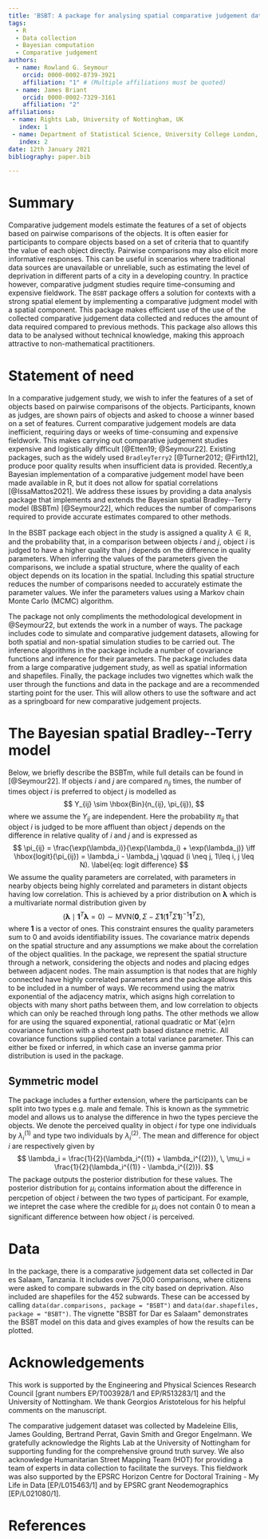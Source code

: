 ```yaml
---
title: 'BSBT: A package for analysing spatial comparative judgement data'
tags:
  - R
  - Data collection
  - Bayesian computation
  - Comparative judgement
authors:
  - name: Rowland G. Seymour
    orcid: 0000-0002-8739-3921
    affiliation: "1" # (Multiple affiliations must be quoted)
  - name: James Briant
    orcid: 0000-0002-7329-3161
    affiliation: "2"
affiliations:
 - name: Rights Lab, University of Nottingham, UK
   index: 1
 - name: Department of Statistical Science, University College London, UK
   index: 2
date: 12th January 2021
bibliography: paper.bib

---
```


# Summary
Comparative judgement models estimate the features of a set of objects based on pairwise comparisons of the objects. It is often easier for participants to compare objects based on a set of criteria that to quantify the value of each object directly. Pairwise comparisons may also elicit more informative responses. This can be useful in scenarios where traditional data sources are unavailable or unreliable, such as estimating the level of deprivation in different parts of a city in a developing country. In practice however, comparative judgment studies require time-consuming and expensive fieldwork. The `BSBT` package offers a solution for contexts with a strong spatial element by implementing a comparative judgment model with a spatial component. This package makes efficient use of the use of the collected comparative judgement data collected and reduces the amount of data required compared to previous methods. This package also allows this data to be analysed without technical knowledge, making this approach attractive to non-mathematical practitioners. 

# Statement of need
In a comparative judgement study, we wish to infer  the features of a set of objects based on pairwise comparisons of the objects. Participants, known as judges, are shown pairs of objects and asked to choose a winner based on a set of features. Current comparative judgement models are data inefficient, requiring days or weeks of time-consuming and expensive fieldwork. This makes carrying out comparative judgement studies expensive and logistically difficult [@Etten19; @Seymour22]. Existing packages, such as the widely used `BradleyTerry2` [@Turner2012; @Firth12], produce poor quality results when insufficient data is provided. Recently,a Bayesian implementation of a comparative judgement model have been made available in R, but it does not allow for spatial correlations [@IssaMattos2021]. We address these issues by providing a data analysis package that implements and extends the Bayesian spatial Bradley--Terry model (BSBTm) [@Seymour22], which reduces the number of comparisons required to provide accurate estimates compared to other methods. 

In the BSBT package each object in the study is assigned a quality $\lambda \in \mathbb{R}$, and the probability that, in a comparison between objects $i$ and $j$, object $i$ is judged to have a higher quality than $j$ depends on the difference in quality parameters. When inferring the values of the parameters given the comparisons, we include a spatial structure, where the quality of each object depends on its location in the spatial. Including this spatial structure reduces the number of comparisons needed to accurately estimate the parameter values. We infer the parameters values using a Markov chain Monte Carlo (MCMC) algorithm. 

The package not only compliments the methodological development in @Seymour22, but extends the work in a number of ways. The package includes code to simulate and comparative judgement datasets, allowing for both spatial and non-spatial simulation studies to be carried out. The inference algorithms in the package include a number of covariance functions and inference for their parameters. The package includes data from a large comparative judgement study, as well as spatial information and shapefiles. Finally, the package includes two vignettes which walk the user through the functions and data in the package and are a recommended starting point for the user. This will allow others to use the software and act as a springboard for new comparative judgement projects. 

# The Bayesian spatial Bradley--Terry model
Below, we briefly describe the BSBTm, while full details can be found in [@Seymour22]. If objects $i$ and $j$ are compared $n_{ij}$ times, the number of times object $i$ is preferred to object $j$ is modelled as 
$$
Y_{ij} \sim \hbox{Bin}(n_{ij}, \pi_{ij}),
$$
where we assume the $Y_{ij}$ are independent. Here the probability $\pi_{ij}$ that object $i$ is judged to be more affluent than object $j$ depends on the difference in relative quality of $i$ and $j$ and is expressed as
$$
\pi_{ij} = \frac{\exp(\lambda_i)}{\exp(\lambda_i) + \exp(\lambda_j)} \iff   \hbox{logit}(\pi_{ij}) = \lambda_i - \lambda_j  \qquad (i \neq j, 1\leq i, j \leq N). \label{eq: logit difference}
$$
We assume the quality parameters are correlated, with parameters in nearby objects being highly correlated and parameters in distant objects having low correlation. This is achieved by a prior distribution on $\boldsymbol{\lambda}$ which is a multivariate normal distribution given by
$$
(\boldsymbol{\lambda} \mid \boldsymbol{1}^T\boldsymbol{\lambda} = 0) \sim \textrm{MVN}\Big(\textbf{0}, \, \Sigma - \Sigma\boldsymbol{1}(\boldsymbol{1}^T\Sigma \boldsymbol{1})^{-1}\boldsymbol{1}^T\Sigma\Big),
$$
where $\boldsymbol{1}$ is a vector of ones. This constraint ensures the quality parameters sum to 0 and avoids identifiability issues. The covariance matrix depends on the spatial structure and any assumptions we make about the correlation  of the object qualities. In the package, we represent the spatial structure through a network, considering the objects and nodes and placing edges between adjacent nodes. The main assumption is that nodes that are highly connected have highly correlated parameters and the package allows this to be included in a number of ways. We recommend using the matrix exponential of the adjacency matrix, which asigns high correlation to objects with many short paths between them, and low correlation to objects which can only be reached through long paths. The other methods we allow for are using the squared exponential, rational quadratic or Mat\`{e}rn covariance function with a shortest path based distance metric. All covariance functions supplied contain a total variance parameter. This can either be fixed or inferred, in which case an inverse gamma prior distribution is used in the package.  

## Symmetric model
The package includes a further extension, where the participants can be split into two types e.g. male and female.  This is known as the symmetric model and allows us to analyse the difference in hwo the types percieve the objects. We denote the perceived quality in object $i$ for type one individuals by $\lambda_i^{(1)}$ and type two individuals by $\lambda_i^{(2)}$. The mean and difference for object $i$ are respectively given by
$$
\lambda_i = \frac{1}{2}(\lambda_i^{(1)} + \lambda_i^{(2)}), \, \mu_i = \frac{1}{2}(\lambda_i^{(1)} - \lambda_i^{(2)}).
$$
The package outputs the posterior distribution for these values. The posterior distribution for $\mu_i$ contains information about the difference in percpetion of object $i$ between the two types of participant. For example, we intepret the case where the credible for $\mu_i$ does not contain 0 to mean a significant difference between how object $i$ is perceived. 


# Data 
In the package, there is a comparative judgement data set collected in Dar es Salaam, Tanzania. It includes over 75,000 comparisons, where citizens were asked to compare subwards in the city based on deprivation. Also included are shapefiles for the 452 subwards. These can be accessed by calling `data(dar.comparisons, package = "BSBT")` and `data(dar.shapefiles, package = "BSBT")`. The vignette "BSBT for Dar es Salaam" demonstrates the BSBT model on this data and gives examples of how the results can be plotted. 


# Acknowledgements
This work is supported by the Engineering and Physical Sciences Research Council [grant numbers EP/T003928/1 and EP/R513283/1] and the University of Nottingham. We thank Georgios Aristotelous for his helpful comments on the manuscript. 

The comparative judgement dataset was collected by Madeleine Ellis, James Goulding, Bertrand Perrat, Gavin Smith and Gregor Engelmann. We gratefully acknowledge the Rights Lab at the University of Nottingham for supporting funding for the comprehensive ground truth survey. We also acknowledge Humanitarian Street Mapping Team (HOT) for providing a team of experts in data collection to facilitate the surveys. This fieldwork was also supported by the EPSRC Horizon Centre for Doctoral Training - My Life in Data [EP/L015463/1] and by EPSRC grant Neodemographics [EP/L021080/1].

# References
